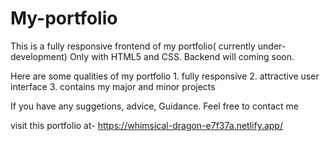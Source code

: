 # My-portfolio
This is a fully responsive frontend of my portfolio( currently under-development) Only with HTML5 and CSS. Backend will coming soon.  

Here are some qualities of my portfolio 
          1. fully responsive 
          2. attractive user interface 
          3. contains my major and minor projects

If you have any suggetions, advice, Guidance. Feel free to contact me


visit this portfolio at- https://whimsical-dragon-e7f37a.netlify.app/
